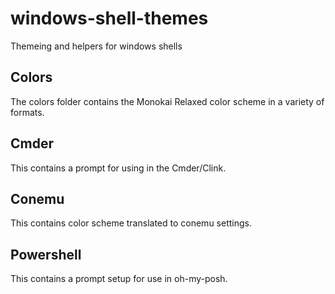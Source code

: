 # windows-shell-themes

Themeing and helpers for windows shells

## Colors

The colors folder contains the Monokai Relaxed color scheme in a variety of formats.

## Cmder

This contains a prompt for using in the Cmder/Clink.

## Conemu

This contains color scheme translated to conemu settings.

## Powershell

This contains a prompt setup for use in oh-my-posh.


